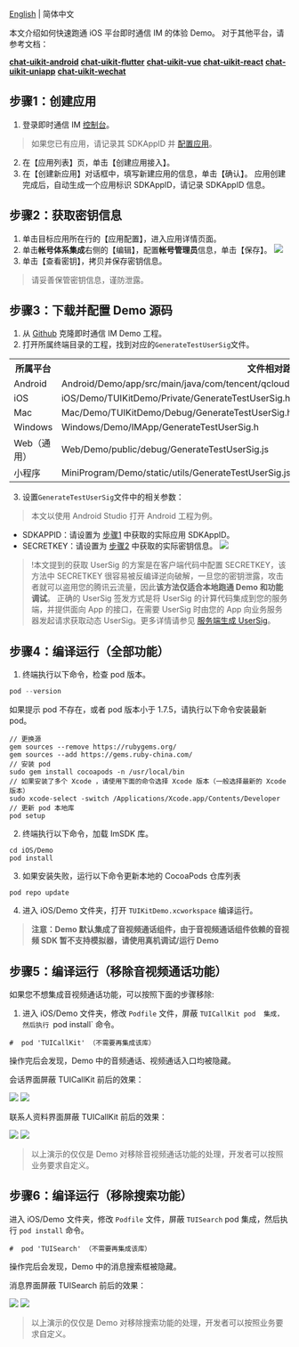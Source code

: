 [English](./README.md) | 简体中文

本文介绍如何快速跑通 iOS 平台即时通信 IM 的体验 Demo。
对于其他平台，请参考文档：

[**chat-uikit-android**](https://github.com/TencentCloud/chat-uikit-android)
[**chat-uikit-flutter**](https://github.com/TencentCloud/chat-uikit-flutter)
[**chat-uikit-vue**](https://github.com/TencentCloud/chat-uikit-vue)
[**chat-uikit-react**](https://github.com/TencentCloud/chat-uikit-react)
[**chat-uikit-uniapp**](https://github.com/TencentCloud/chat-uikit-uniapp)
[**chat-uikit-wechat**](https://github.com/TencentCloud/chat-uikit-wechat)

## 步骤1：创建应用
1. 登录即时通信 IM [控制台](https://console.cloud.tencent.com/avc)。
> 如果您已有应用，请记录其 SDKAppID 并 [配置应用](#step2)。
2. 在【应用列表】页，单击【创建应用接入】。
3. 在【创建新应用】对话框中，填写新建应用的信息，单击【确认】。
应用创建完成后，自动生成一个应用标识 SDKAppID，请记录 SDKAppID 信息。

## 步骤2：获取密钥信息

1. 单击目标应用所在行的【应用配置】，进入应用详情页面。
3. 单击**帐号体系集成**右侧的【编辑】，配置**帐号管理员**信息，单击【保存】。
![](https://main.qcloudimg.com/raw/2ad153a77fe6f838633d23a0c6a4dde1.png)
4. 单击【查看密钥】，拷贝并保存密钥信息。
> 请妥善保管密钥信息，谨防泄露。

## 步骤3：下载并配置 Demo 源码

1. 从 [Github](https://github.com/tencentyun/TIMSDK) 克隆即时通信 IM Demo 工程。
2. 打开所属终端目录的工程，找到对应的`GenerateTestUserSig`文件。
<table>
<tr>
<th nowrap="nowrap">所属平台</th>  
<th nowrap="nowrap">文件相对路径</th>  
</tr>
<tr>      
<td>Android</td>   
<td>Android/Demo/app/src/main/java/com/tencent/qcloud/tim/demo/signature/GenerateTestUserSig.java</td>   
</tr> 
<tr>
<td>iOS</td>   
<td>iOS/Demo/TUIKitDemo/Private/GenerateTestUserSig.h</td>
</tr> 
<tr>      
<td>Mac</td>   
<td>Mac/Demo/TUIKitDemo/Debug/GenerateTestUserSig.h</td>   
</tr>  
<tr>      
<td>Windows</td>   
<td>Windows/Demo/IMApp/GenerateTestUserSig.h</td>   
</tr>  
<tr>      
<td>Web（通用）</td>   
<td>Web/Demo/public/debug/GenerateTestUserSig.js</td>   
</tr>  
<tr>      
<td>小程序</td>   
<td>MiniProgram/Demo/static/utils/GenerateTestUserSig.js</td>   
</tr>  
</table>


3. 设置`GenerateTestUserSig`文件中的相关参数：

> 本文以使用 Android Studio 打开 Android 工程为例。

- SDKAPPID：请设置为 [步骤1](#step1) 中获取的实际应用 SDKAppID。
- SECRETKEY：请设置为 [步骤2](#step2) 中获取的实际密钥信息。
![](https://main.qcloudimg.com/raw/bfbe25b15b7aa1cc34be76d7388562aa.png)


> !本文提到的获取 UserSig 的方案是在客户端代码中配置 SECRETKEY，该方法中 SECRETKEY 很容易被反编译逆向破解，一旦您的密钥泄露，攻击者就可以盗用您的腾讯云流量，因此**该方法仅适合本地跑通 Demo 和功能调试**。
>正确的 UserSig 签发方式是将 UserSig 的计算代码集成到您的服务端，并提供面向 App 的接口，在需要 UserSig 时由您的 App 向业务服务器发起请求获取动态 UserSig。更多详情请参见 [服务端生成 UserSig](https://cloud.tencent.com/document/product/269/32688#GeneratingdynamicUserSig)。

## 步骤4：编译运行（全部功能）
1. 终端执行以下命令，检查 pod 版本。
```objectivec
pod --version
```
如果提示 pod 不存在，或者 pod 版本小于 1.7.5，请执行以下命令安装最新 pod。
```
// 更换源
gem sources --remove https://rubygems.org/
gem sources --add https://gems.ruby-china.com/
// 安装 pod
sudo gem install cocoapods -n /usr/local/bin
// 如果安装了多个 Xcode ，请使用下面的命令选择 Xcode 版本（一般选择最新的 Xcode 版本）
sudo xcode-select -switch /Applications/Xcode.app/Contents/Developer
// 更新 pod 本地库
pod setup
```
2. 终端执行以下命令，加载 ImSDK 库。
```
cd iOS/Demo
pod install
```
3. 如果安装失败，运行以下命令更新本地的 CocoaPods 仓库列表
```
pod repo update
```
4. 进入 iOS/Demo 文件夹，打开 `TUIKitDemo.xcworkspace` 编译运行。

> **注意：Demo 默认集成了音视频通话组件，由于音视频通话组件依赖的音视频 SDK 暂不支持模拟器，请使用真机调试/运行 Demo**

## 步骤5：编译运行（移除音视频通话功能）
如果您不想集成音视频通话功能，可以按照下面的步骤移除:
1. 进入 iOS/Demo 文件夹，修改 `Podfile` 文件，屏蔽 `TUICallKit pod  集成，然后执行 `pod install` 命令。
```
#  pod 'TUICallKit' （不需要再集成该库）
```

操作完后会发现，Demo 中的音频通话、视频通话入口均被隐藏。

会话界面屏蔽 TUICallKit 前后的效果：

![](https://qcloudimg.tencent-cloud.cn/raw/11d6846dc76aedcda15f6f70b78c59c7.png) ![](https://qcloudimg.tencent-cloud.cn/raw/ca116e25894a6ba72d49e2507cc213ba.png)

联系人资料界面屏蔽 TUICallKit 前后的效果：

![](https://qcloudimg.tencent-cloud.cn/raw/98df67c187384445432d490f6c0f7847.png)  ![](https://qcloudimg.tencent-cloud.cn/raw/b604eeac45f0a2cf5924d23567c69090.png)

> 以上演示的仅仅是 Demo 对移除音视频通话功能的处理，开发者可以按照业务要求自定义。


## 步骤6：编译运行（移除搜索功能）
进入 iOS/Demo 文件夹，修改 `Podfile` 文件，屏蔽 `TUISearch` pod  集成，然后执行 `pod install` 命令。
```
#  pod 'TUISearch' （不需要再集成该库）
```

操作完后会发现，Demo 中的消息搜索框被隐藏。

消息界面屏蔽 TUISearch 前后的效果：

![](https://qcloudimg.tencent-cloud.cn/raw/e099c8fe41f3c908cd88573dad6dc820.png)  ![](https://qcloudimg.tencent-cloud.cn/raw/c501170cbb23923d6bacff893b30fdbb.png)

> 以上演示的仅仅是 Demo 对移除搜索功能的处理，开发者可以按照业务要求自定义。
